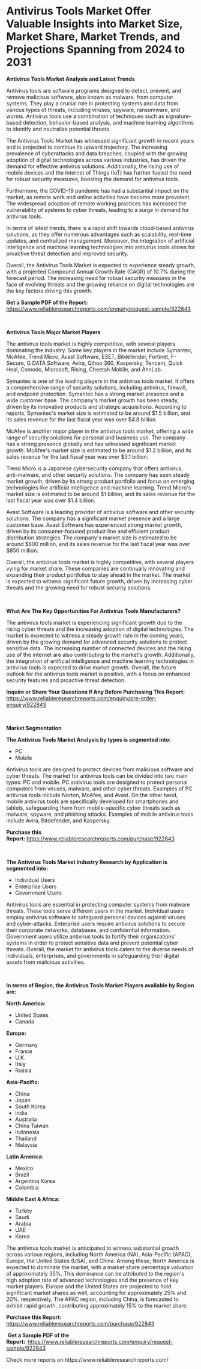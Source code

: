 <p><h1>Antivirus Tools Market Offer Valuable Insights into Market Size, Market Share, Market Trends, and Projections Spanning from 2024 to 2031</h1></p><p><strong>Antivirus Tools Market Analysis and Latest Trends</strong></p>
<p><p>Antivirus tools are software programs designed to detect, prevent, and remove malicious software, also known as malware, from computer systems. They play a crucial role in protecting systems and data from various types of threats, including viruses, spyware, ransomware, and worms. Antivirus tools use a combination of techniques such as signature-based detection, behavior-based analysis, and machine learning algorithms to identify and neutralize potential threats.</p><p>The Antivirus Tools Market has witnessed significant growth in recent years and is projected to continue its upward trajectory. The increasing prevalence of cyberattacks and data breaches, coupled with the growing adoption of digital technologies across various industries, has driven the demand for effective antivirus solutions. Additionally, the rising use of mobile devices and the Internet of Things (IoT) has further fueled the need for robust security measures, boosting the demand for antivirus tools.</p><p>Furthermore, the COVID-19 pandemic has had a substantial impact on the market, as remote work and online activities have become more prevalent. The widespread adoption of remote working practices has increased the vulnerability of systems to cyber threats, leading to a surge in demand for antivirus tools.</p><p>In terms of latest trends, there is a rapid shift towards cloud-based antivirus solutions, as they offer numerous advantages such as scalability, real-time updates, and centralized management. Moreover, the integration of artificial intelligence and machine learning technologies into antivirus tools allows for proactive threat detection and improved security.</p><p>Overall, the Antivirus Tools Market is expected to experience steady growth, with a projected Compound Annual Growth Rate (CAGR) of 10.7% during the forecast period. The increasing need for robust security measures in the face of evolving threats and the growing reliance on digital technologies are the key factors driving this growth.</p></p>
<p><strong>Get a Sample PDF of the Report:&nbsp;</strong> <a href="https://www.reliableresearchreports.com/enquiry/request-sample/922843">https://www.reliableresearchreports.com/enquiry/request-sample/922843</a></p>
<p>&nbsp;</p>
<p><strong>Antivirus Tools Major Market Players</strong></p>
<p><p>The antivirus tools market is highly competitive, with several players dominating the industry. Some key players in the market include Symantec, McAfee, Trend Micro, Avast Software, ESET, Bitdefender, Fortinet, F-Secure, G DATA Software, Avira, Qihoo 360, Kaspersky, Tencent, Quick Heal, Comodo, Microsoft, Rising, Cheetah Mobile, and AhnLab.</p><p>Symantec is one of the leading players in the antivirus tools market. It offers a comprehensive range of security solutions, including antivirus, firewall, and endpoint protection. Symantec has a strong market presence and a wide customer base. The company's market growth has been steady, driven by its innovative products and strategic acquisitions. According to reports, Symantec's market size is estimated to be around $1.5 billion, and its sales revenue for the last fiscal year was over $4.8 billion.</p><p>McAfee is another major player in the antivirus tools market, offering a wide range of security solutions for personal and business use. The company has a strong presence globally and has witnessed significant market growth. McAfee's market size is estimated to be around $1.2 billion, and its sales revenue for the last fiscal year was over $3.1 billion.</p><p>Trend Micro is a Japanese cybersecurity company that offers antivirus, anti-malware, and other security solutions. The company has seen steady market growth, driven by its strong product portfolio and focus on emerging technologies like artificial intelligence and machine learning. Trend Micro's market size is estimated to be around $1 billion, and its sales revenue for the last fiscal year was over $1.4 billion.</p><p>Avast Software is a leading provider of antivirus software and other security solutions. The company has a significant market presence and a large customer base. Avast Software has experienced strong market growth, driven by its consumer-focused product line and efficient product distribution strategies. The company's market size is estimated to be around $800 million, and its sales revenue for the last fiscal year was over $850 million.</p><p>Overall, the antivirus tools market is highly competitive, with several players vying for market share. These companies are continually innovating and expanding their product portfolios to stay ahead in the market. The market is expected to witness significant future growth, driven by increasing cyber threats and the growing need for robust security solutions.</p></p>
<p>&nbsp;</p>
<p><strong>What Are The Key Opportunities For Antivirus Tools Manufacturers?</strong></p>
<p><p>The antivirus tools market is experiencing significant growth due to the rising cyber threats and the increasing adoption of digital technologies. The market is expected to witness a steady growth rate in the coming years, driven by the growing demand for advanced security solutions to protect sensitive data. The increasing number of connected devices and the rising use of the internet are also contributing to the market's growth. Additionally, the integration of artificial intelligence and machine learning technologies in antivirus tools is expected to drive market growth. Overall, the future outlook for the antivirus tools market is positive, with a focus on enhanced security features and proactive threat detection.</p></p>
<p><strong>Inquire or Share Your Questions If Any Before Purchasing This Report:</strong> <a href="https://www.reliableresearchreports.com/enquiry/pre-order-enquiry/922843">https://www.reliableresearchreports.com/enquiry/pre-order-enquiry/922843</a></p>
<p>&nbsp;</p>
<p><strong>Market Segmentation</strong></p>
<p><strong>The Antivirus Tools Market Analysis by types is segmented into:</strong></p>
<p><ul><li>PC</li><li>Mobile</li></ul></p>
<p><p>Antivirus tools are designed to protect devices from malicious software and cyber threats. The market for antivirus tools can be divided into two main types: PC and mobile. PC antivirus tools are designed to protect personal computers from viruses, malware, and other cyber threats. Examples of PC antivirus tools include Norton, McAfee, and Avast. On the other hand, mobile antivirus tools are specifically developed for smartphones and tablets, safeguarding them from mobile-specific cyber threats such as malware, spyware, and phishing attacks. Examples of mobile antivirus tools include Avira, Bitdefender, and Kaspersky.</p></p>
<p><strong>Purchase this Report:&nbsp;</strong><a href="https://www.reliableresearchreports.com/purchase/922843">https://www.reliableresearchreports.com/purchase/922843</a></p>
<p>&nbsp;</p>
<p><strong>The Antivirus Tools Market Industry Research by Application is segmented into:</strong></p>
<p><ul><li>Individual Users</li><li>Enterprise Users</li><li>Government Users</li></ul></p>
<p><p>Antivirus tools are essential in protecting computer systems from malware threats. These tools serve different users in the market. Individual users employ antivirus software to safeguard personal devices against viruses and cyber-attacks. Enterprise users require antivirus solutions to secure their corporate networks, databases, and confidential information. Government users utilize antivirus tools to fortify their organizations' systems in order to protect sensitive data and prevent potential cyber threats. Overall, the market for antivirus tools caters to the diverse needs of individuals, enterprises, and governments in safeguarding their digital assets from malicious activities.</p></p>
<p>&nbsp;</p>
<p><strong>In terms of Region, the Antivirus Tools Market Players available by Region are:</strong></p>
<p>
    <p> <strong> North America: </strong>
        <ul>
            <li>United States</li>
            <li>Canada</li>
        </ul>
        </p> 
    <p> <strong> Europe: </strong>
        <ul>
            <li>Germany</li>
            <li>France</li>
            <li>U.K.</li>
            <li>Italy</li>
            <li>Russia</li>
        </ul>
        </p> 
    <p> <strong> Asia-Pacific: </strong>
        <ul>
            <li>China</li>
            <li>Japan</li>
            <li>South Korea</li>
            <li>India</li>
            <li>Australia</li>
            <li>China Taiwan</li>
            <li>Indonesia</li>
            <li>Thailand</li>
            <li>Malaysia</li>
        </ul>
        </p> 
    <p> <strong> Latin America: </strong>
        <ul>
            <li>Mexico</li>
            <li>Brazil</li>
            <li>Argentina Korea</li>
            <li>Colombia</li>
        </ul>
        </p> 
    <p> <strong> Middle East & Africa: </strong>
        <ul>
            <li>Turkey</li>
            <li>Saudi</li>
            <li>Arabia</li>
            <li>UAE</li>
            <li>Korea</li>
        </ul>
    </p>
    </p>
<p><p>The antivirus tools market is anticipated to witness substantial growth across various regions, including North America (NA), Asia-Pacific (APAC), Europe, the United States (USA), and China. Among these, North America is expected to dominate the market, with a market share percentage valuation of approximately 35%. This dominance can be attributed to the region's high adoption rate of advanced technologies and the presence of key market players. Europe and the United States are projected to hold significant market shares as well, accounting for approximately 25% and 20%, respectively. The APAC region, including China, is forecasted to exhibit rapid growth, contributing approximately 15% to the market share.</p></p>
<p><strong>Purchase this Report: </strong><a href="https://www.reliableresearchreports.com/purchase/922843">https://www.reliableresearchreports.com/purchase/922843</a></p>
<p>&nbsp;<strong>Get a Sample PDF of the Report:&nbsp;&nbsp;</strong><a href="https://www.reliableresearchreports.com/enquiry/request-sample/922843">https://www.reliableresearchreports.com/enquiry/request-sample/922843</a></p>
<p><strong></strong></p>
<p>Check more reports on https://www.reliableresearchreports.com/</p>